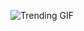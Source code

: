 
<!-- GIF_SECTION -->
![Trending GIF](https://media4.giphy.com/media/v1.Y2lkPThiYjIxNzcydHZlNms2bHlmN3kyOGo2NTdnNHloNWZ5Zzk2aDRzaWVid3N2MnMydyZlcD12MV9naWZzX3NlYXJjaCZjdD1n/qgQUggAC3Pfv687qPC/giphy.gif)
<!-- END_GIF_SECTION -->
